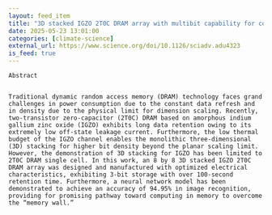 ```yaml
---
layout: feed_item
title: "3D stacked IGZO 2T0C DRAM array with multibit capability for computing in memory applications | Science Advances"
date: 2025-05-23 13:01:00
categories: [climate-science]
external_url: https://www.science.org/doi/10.1126/sciadv.adu4323
is_feed: true
---
```



 
  
   
    Abstract
   
   
    Traditional dynamic random access memory (DRAM) technology faces grand challenges in power consumption due to the constant data refresh and in density due to the physical limit for dimension scaling. Recently, two-transistor zero-capacitor (2T0C) DRAM based on amorphous indium gallium zinc oxide (IGZO) exhibits long data retention owing to its extremely low off-state leakage current. Furthermore, the low thermal budget of the IGZO channel enables the monolithic three-dimensional (3D) stacking for higher bit density beyond the planar scaling limit. However, the demonstration of 3D stacking for IGZO has been limited to 2T0C DRAM single cell. In this work, an 8 by 8 3D stacked IGZO 2T0C DRAM array was designed and manufactured with optimized electrical characteristics, exhibiting 3-bit storage with over 100-second retention time. Furthermore, a neural network model has been demonstrated to achieve an accuracy of 94.95% in image recognition, providing for promising pathway toward computing in memory to overcome the “memory wall.”
   
  
 

